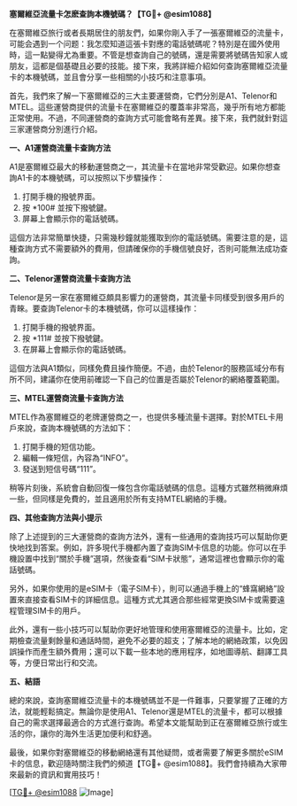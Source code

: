 **塞爾維亞流量卡怎麽查詢本機號碼？【TG💪+ @esim1088】**

在塞爾維亞旅行或者長期居住的朋友們，如果你剛入手了一張塞爾維亞的流量卡，可能会遇到一个问题：我怎麼知道這張卡對應的電話號碼呢？特別是在國外使用時，這一點變得尤為重要。不管是想查詢自己的號碼，還是需要將號碼告知家人或朋友，這都是個基礎且必要的技能。接下來，我將詳細介紹如何查詢塞爾維亞流量卡的本機號碼，並且會分享一些相關的小技巧和注意事項。

首先，我們來了解一下塞爾維亞的三大主要運營商，它們分別是A1、Telenor和MTEL。這些運營商提供的流量卡在塞爾維亞的覆蓋率非常高，幾乎所有地方都能正常使用。不過，不同運營商的查詢方式可能會略有差異。接下來，我們就針對這三家運營商分別進行介紹。

**一、A1運營商流量卡查詢方法**

A1是塞爾維亞最大的移動運營商之一，其流量卡在當地非常受歡迎。如果你想查詢A1卡的本機號碼，可以按照以下步驟操作：

1. 打開手機的撥號界面。
2. 按 *100# 並按下撥號鍵。
3. 屏幕上會顯示你的電話號碼。

這個方法非常簡單快捷，只需幾秒鐘就能獲取到你的電話號碼。需要注意的是，這種查詢方式不需要額外的費用，但請確保你的手機信號良好，否則可能無法成功查詢。

**二、Telenor運營商流量卡查詢方法**

Telenor是另一家在塞爾維亞頗具影響力的運營商，其流量卡同樣受到很多用戶的青睞。要查詢Telenor卡的本機號碼，你可以這樣操作：

1. 打開手機的撥號界面。
2. 按 *111# 並按下撥號鍵。
3. 在屏幕上會顯示你的電話號碼。

這個方法與A1類似，同樣免費且操作簡便。不過，由於Telenor的服務區域分布有所不同，建議你在使用前確認一下自己的位置是否屬於Telenor的網絡覆蓋範圍。

**三、MTEL運營商流量卡查詢方法**

MTEL作為塞爾維亞的老牌運營商之一，也提供多種流量卡選擇。對於MTEL卡用戶來說，查詢本機號碼的方法如下：

1. 打開手機的短信功能。
2. 編輯一條短信，內容為“INFO”。
3. 發送到短信号碼“111”。

稍等片刻後，系統會自動回復一條包含你電話號碼的信息。這種方式雖然稍微麻煩一些，但同樣是免費的，並且適用於所有支持MTEL網絡的手機。

**四、其他查詢方法與小提示**

除了上述提到的三大運營商的查詢方法外，還有一些通用的查詢技巧可以幫助你更快地找到答案。例如，許多現代手機都內置了查詢SIM卡信息的功能。你可以在手機設置中找到“關於手機”選項，然後查看“SIM卡狀態”，通常這裡也會顯示你的電話號碼。

另外，如果你使用的是eSIM卡（電子SIM卡），則可以通過手機上的“蜂窩網絡”設置來直接查看SIM卡的詳細信息。這種方式尤其適合那些經常更換SIM卡或需要遠程管理SIM卡的用戶。

此外，還有一些小技巧可以幫助你更好地管理和使用塞爾維亞的流量卡。比如，定期檢查流量剩餘量和通話時間，避免不必要的超支；了解本地的網絡政策，以免因誤操作而產生額外費用；還可以下載一些本地的應用程序，如地圖導航、翻譯工具等，方便日常出行和交流。

**五、結語**

總的來說，查詢塞爾維亞流量卡的本機號碼並不是一件難事，只要掌握了正確的方法，就能輕鬆搞定。無論你是使用A1、Telenor還是MTEL的流量卡，都可以根據自己的需求選擇最適合的方式進行查詢。希望本文能幫助到正在塞爾維亞旅行或生活的你，讓你的海外生活更加便利和舒適。

最後，如果你對塞爾維亞的移動網絡還有其他疑問，或者需要了解更多關於eSIM卡的信息，歡迎隨時關注我們的頻道【TG💪+ @esim1088】。我們會持續為大家帶來最新的資訊和實用技巧！

[[TG💪+ @esim1088](https://t.me/s/esim1088) ![Image](https://i.postimg.cc/4NQfJmqS/Snipaste-2025-05-13-00-14-12.png)]